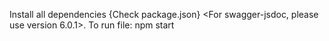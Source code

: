 Install all dependencies {Check package.json} <For swagger-jsdoc, please use version 6.0.1>. To run file: npm start
